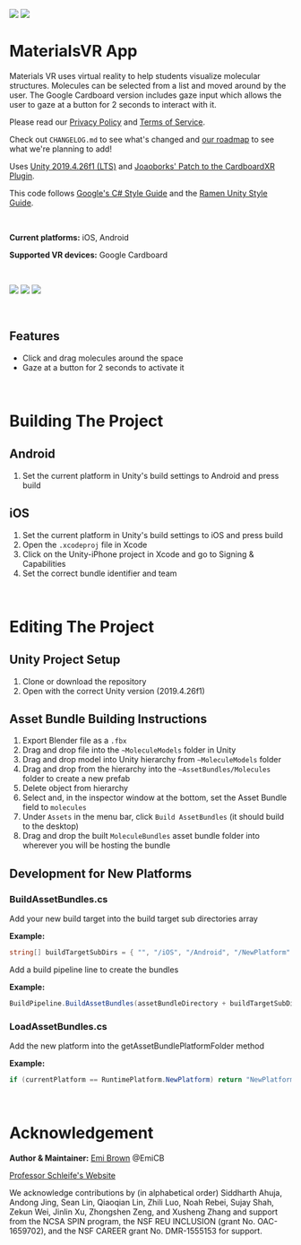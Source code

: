 ![](https://img.shields.io/badge/release-v1.1.0-blue)
![](https://img.shields.io/badge/maintained-yes-green)

# MaterialsVR App
Materials VR uses virtual reality to help students visualize molecular structures. Molecules can be selected from a list and moved around by the user. The Google Cardboard version includes gaze input which allows the user to gaze at a button for 2 seconds to interact with it.

Please read our [Privacy Policy](https://www.uillinois.edu/cms/One.aspx?portalId=1324&pageId=1465359) and [Terms of Service](https://www.uillinois.edu/cms/One.aspx?portalId=1324&pageId=1465360).

Check out `CHANGELOG.md` to see what's changed and [our roadmap](https://github.com/EmiCB/MoleculesVRApp/projects/2) to see what we're planning to add!

Uses [Unity 2019.4.26f1 (LTS)](https://unity.com/) and [Joaoborks' Patch to the CardboardXR Plugin](https://github.com/joaoborks/cardboard-xr-plugin/tree/feature/xr_interaction).

This code follows [Google's C# Style Guide](https://google.github.io/styleguide/csharp-style.html) and the [Ramen Unity Style Guide](https://github.com/stillwwater/UnityStyleGuide).

&nbsp;

**Current platforms:** iOS, Android

**Supported VR devices:** Google Cardboard

&nbsp;

[![](https://img.shields.io/badge/-Download_On_PlayStore-default)]((https://play.google.com/store/apps/details?id=com.unity3d.MoleculesVRAndroidTest))
[![](https://img.shields.io/badge/-Download_On_AppStore-blue)]((https://apps.apple.com/us/app/materials-vr/id1533090685))
[![](https://img.shields.io/badge/-PC_Version_GitHub-orange)](https://github.com/aschleife/MaterialsVR)

&nbsp;

## Features
- Click and drag molecules around the space
- Gaze at a button for 2 seconds to activate it

&nbsp;

# Building The Project
## Android
1. Set the current platform in Unity's build settings to Android and press build

## iOS
1. Set the current platform in Unity's build settings to iOS and press build
2. Open the `.xcodeproj` file in Xcode
3. Click on the Unity-iPhone project in Xcode and go to Signing & Capabilities
4. Set the correct bundle identifier and team

&nbsp;

# Editing The Project
## Unity Project Setup
1. Clone or download the repository
2. Open with the correct Unity version (2019.4.26f1)

## Asset Bundle Building Instructions
1. Export Blender file as a `.fbx`
2. Drag and drop file into the `~MoleculeModels` folder in Unity 
3. Drag and drop model into Unity hierarchy from `~MoleculeModels` folder
4. Drag and drop from the hierarchy into the `~AssetBundles/Molecules` folder to create a new prefab
5. Delete object from hierarchy
6. Select and, in the inspector window at the bottom, set the Asset Bundle field to `molecules`
7. Under `Assets` in the menu bar, click `Build AssetBundles` (it should build to the desktop)
8. Drag and drop the built `MoleculeBundles` asset bundle folder into wherever you will be hosting the bundle

## Development for New Platforms
### BuildAssetBundles.cs
Add your new build target into the build target sub directories array

**Example:**
```csharp
string[] buildTargetSubDirs = { "", "/iOS", "/Android", "/NewPlatform" };
```

Add a build pipeline line to create the bundles

**Example:**
```csharp
BuildPipeline.BuildAssetBundles(assetBundleDirectory + buildTargetSubDirs[3], BuildAssetBundleOptions.None, BuildTarget.NewPlatform);
```

### LoadAssetBundles.cs
Add the new platform into the getAssetBundlePlatformFolder method

**Example:**
```csharp
if (currentPlatform == RuntimePlatform.NewPlatform) return "NewPlatform";
```

&nbsp;

# Acknowledgement
**Author & Maintainer:** [Emi Brown](https://emicb.com/) @EmiCB

[Professor Schleife's Website](http://schleife.matse.illinois.edu/)

We acknowledge contributions by (in alphabetical order) Siddharth Ahuja, Andong Jing, Sean Lin, Qiaoqian Lin,  Zhili Luo, Noah Rebei, Sujay Shah, Zekun Wei, Jinlin Xu, Zhongshen Zeng, and Xusheng Zhang and support from the NCSA SPIN program, the NSF REU INCLUSION (grant No. OAC-1659702), and the NSF CAREER grant No. DMR-1555153 for support.
